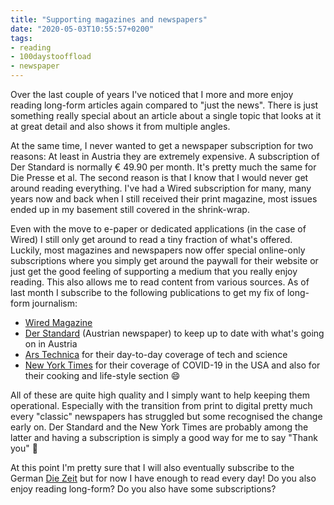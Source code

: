 ```yaml
---
title: "Supporting magazines and newspapers"
date: "2020-05-03T10:55:57+0200"
tags:
- reading
- 100daystooffload
- newspaper
---
```


Over the last couple of years I've noticed that I more and more enjoy reading long-form articles again compared to "just the news". There is just something really special about an article about a single topic that looks at it at great detail and also shows it from multiple angles.

At the same time, I never wanted to get a newspaper subscription for two reasons: At least in Austria they are extremely expensive. A subscription of Der Standard is normally € 49.90 per month. It's pretty much the same for Die Presse et al. The second reason is that I know that I would never get around reading everything. I've had a Wired subscription for many, many years now and back when I still received their print magazine, most issues ended up in my basement still covered in the shrink-wrap.

Even with the move to e-paper or dedicated applications (in the case of Wired) I still only get around to read a tiny fraction of what's offered. Luckily, most magazines and newspapers now offer special online-only subscriptions where you simply get around the paywall for their website or just get the good feeling of supporting a medium that you really enjoy reading. This also allows me to read content from various sources. As of last month I subscribe to the following publications to get my fix of long-form journalism:

- [Wired Magazine][w]
- [Der Standard][s] (Austrian newspaper) to keep up to date with what's going on in Austria
- [Ars Technica][a] for their day-to-day coverage of tech and science
- [New York Times][n] for their coverage of COVID-19 in the USA and also for their cooking and life-style section 😄

All of these are quite high quality and I simply want to help keeping them operational. Especially with the transition from print to digital pretty much every "classic" newspapers has struggled but some recognised the change early on. Der Standard and the New York Times are probably among the latter and having a subscription is simply a good way for me to say "Thank you" 🙂

At this point I'm pretty sure that I will also eventually subscribe to the German [Die Zeit][z] but for now I have enough to read every day! Do you also enjoy reading long-form? Do you also have some subscriptions?

[z]: https://zeit.de
[s]: https://derstandard.at
[w]: https://wired.com
[a]: https://arstechnica.com
[n]: https://nytimes.com